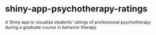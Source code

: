 # shiny-app-psychotherapy-ratings
A Shiny app to visualize students' ratings of professional psychotherapy during a graduate course in behavior therapy.
